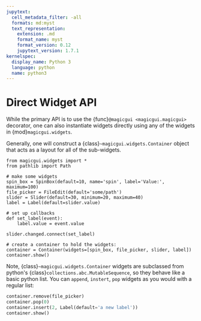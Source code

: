 ```yaml
---
jupytext:
  cell_metadata_filter: -all
  formats: md:myst
  text_representation:
    extension: .md
    format_name: myst
    format_version: 0.12
    jupytext_version: 1.7.1
kernelspec:
  display_name: Python 3
  language: python
  name: python3
---
```


# Direct Widget API

While the primary API is to use the {func}`@magicgui <magicgui.magicgui>`
decorator, one can also instantiate widgets directly using any of the widgets in
{mod}`magicgui.widgets`.

Generally, one will construct a {class}`~magicgui.widgets.Container` object that
acts as a layout for all of the sub-widgets.

```{code-cell} python
from magicgui.widgets import *
from pathlib import Path

# make some widgets
spin_box = SpinBox(default=10, name='spin', label='Value:', maximum=100)
file_picker = FileEdit(default='some/path')
slider = Slider(default=30, minimum=20, maximum=40)
label = Label(default=slider.value)

# set up callbacks
def set_label(event):
    label.value = event.value

slider.changed.connect(set_label)

# create a container to hold the widgets:
container = Container(widgets=[spin_box, file_picker, slider, label])
container.show()
```

Note, {class}`~magicgui.widgets.Container` widgets are subclassed from python's
{class}`collections.abc.MutableSequence`, so they behave like a basic python
list.  You can `append`, `instert`, `pop` widgets as you would with a regular
list:

```python
container.remove(file_picker)
container.pop(0)
container.insert(2, Label(default='a new label'))
container.show()
```
